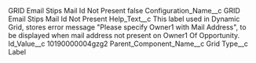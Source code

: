 <?xml version="1.0" encoding="UTF-8"?>
<CustomMetadata xmlns="http://soap.sforce.com/2006/04/metadata" xmlns:xsi="http://www.w3.org/2001/XMLSchema-instance" xmlns:xsd="http://www.w3.org/2001/XMLSchema">
    <label>GRID Email Stips Mail Id Not Present</label>
    <protected>false</protected>
    <values>
        <field>Configuration_Name__c</field>
        <value xsi:type="xsd:string">GRID Email Stips Mail Id Not Present</value>
    </values>
    <values>
        <field>Help_Text__c</field>
        <value xsi:type="xsd:string">This label used in Dynamic Grid, stores error message &quot;Please specify Owner1 with Mail Address&quot;, to be displayed when mail address not present on Owner1 Of Opportunity.</value>
    </values>
    <values>
        <field>Id_Value__c</field>
        <value xsi:type="xsd:string">10190000004gzg2</value>
    </values>
    <values>
        <field>Parent_Component_Name__c</field>
        <value xsi:type="xsd:string">Grid</value>
    </values>
    <values>
        <field>Type__c</field>
        <value xsi:type="xsd:string">Label</value>
    </values>
</CustomMetadata>
